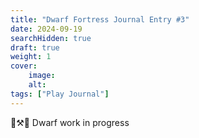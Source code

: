 ```yaml
---
title: "Dwarf Fortress Journal Entry #3"
date: 2024-09-19
searchHidden: true
draft: true
weight: 1
cover:
    image:
    alt:
tags: ["Play Journal"]
---
```


🧔⚒️💎
Dwarf work in progress

